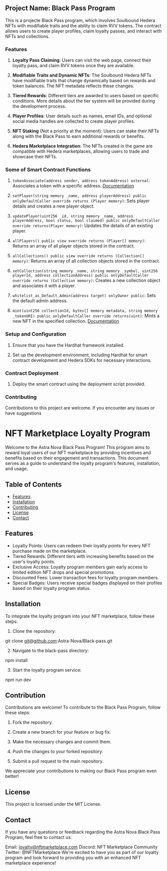 ## Project Name: Black Pass Program

This is a projecte Black Pass program, which involves Soulbound Hedera NFTs with modifiable traits and the ability to claim RVV tokens. The contract allows users to create player profiles, claim loyalty passes, and interact with NFTs and collections.

### Features

1. **Loyalty Pass Claiming**: Users can visit the web page, connect their loyalty pass, and claim RVV tokens once they are available.

2. **Modifiable Traits and Dynamic NFTs**: The Soulbound Hedera NFTs have modifiable traits that change dynamically based on rewards and token balances. The NFT metadata reflects these changes.

3. **Tiered Rewards**: Different tiers are awarded to users based on specific conditions. More details about the tier system will be provided during the development process.

4. **Player Profiles**: User details such as names, email IDs, and optional social media handles are collected to create player profiles.

5. **NFT Staking** (Not a priority at the moment): Users can stake their NFTs along with the Black Pass to earn additional rewards or benefits.

6. **Hedera Marketplace Integration**: The NFTs created in the game are compatible with Hedera marketplaces, allowing users to trade and showcase their NFTs.

### Some of Smart Contract Functions

1. `tokenAssociate(address sender, address tokenAddress) external`: Associates a token with a specific address. [Documentation](https://docs.hedera.com/hedera/sdks-and-apis/deprecated/sdks/tokens/associate-tokens-to-an-account)

2. `setPlayer(string memory _name, address playerAddress) public onlyDefaultCaller override returns (Player memory)`: Sets player details and creates a new player object. 

3. `updatePlayer(uint256 _id, string memory _name, address playerAddress, bool status, bool claimed) public onlyDefaultCaller override returns(Player memory)`: Updates the details of an existing player. 

4. `allPlayers() public view override returns (Player[] memory)`: Returns an array of all player objects stored in the contract. 

5. `allCollections() public view override returns (Collection[] memory)`: Returns an array of all collection objects stored in the contract.

6. `setCollection(string memory _name, string memory _symbol, uint256 playerId, address collectionAddress) public onlyDefaultCaller override returns (Collection memory)`: Creates a new collection object and associates it with a player.

7. `whitelist_as_Default_Admin(address target) onlyOwner public`: Sets the default admin address.

8. `mint(uint256 collectionId, bytes[] memory metadata, string memory _tokenURI) public onlyDefaultCaller override returns(uint)`: Mints a new NFT in the specified collection. [Documentation](https://docs.hedera.com/hedera/docs/sdks/tokens/mint-a-token)

### Setup and Configuration

1. Ensure that you have the Hardhat framework installed.

2. Set up the development environment, including Hardhat for smart contract development and Hedera SDKs for necessary interactions.

### Contract Deployment

1. Deploy the smart contract using the deployment script provided.

### Contributing

Contributions to this project are welcome. If you encounter any issues or have suggestions
# NFT Marketplace Loyalty Program

Welcome to the Astra Nova Black Pass Program! This program aims to reward loyal users of our NFT marketplace by providing incentives and benefits based on their engagement and transactions. This document serves as a guide to understand the loyalty program's features, installation, and usage.

## Table of Contents

- [Features](#features)
- [Installation](#installation)
- [Contributing](#contributing)
- [License](#license)
- [Contact](#contact)


## Features

- Loyalty Points: Users can redeem their loyalty points for every NFT purchase made on the marketplace.
- Tiered Rewards: Different tiers with increasing benefits based on the user's loyalty points.
- Exclusive Access: Loyalty program members gain early access to limited edition NFT drops and special promotions.
- Discounted Fees: Lower transaction fees for loyalty program members.
- Special Badges: Users receive special badges displayed on their profiles based on their loyalty program status.

## Installation

To integrate the loyalty program into your NFT marketplace, follow these steps:

1. Clone the repository:

git clone git@github.com:Astra-Nova/Black-pass.git

2. Navigate to the black-pass directory:

npm install

3. Start the loyalty program service:

npm run dev


## Contribution

Contributions are welcome! To contribute to the Black Pass Program, follow these steps:

1. Fork the repository.

2. Create a new branch for your feature or bug fix.

3. Make the necessary changes and commit them.

4. Push the changes to your forked repository.

5. Submit a pull request to the main repository.

We appreciate your contributions to making our Black Pass program even better!

## License

This project is licensed under the MIT License.

## Contact

If you have any questions or feedback regarding the Astra Nova Black Pass Program, feel free to contact us:

Email: loyalty@nftmarketplace.com
Discord: NFT Marketplace Community
Twitter: @NFTMarketplace
We're excited to have you as part of our loyalty program and look forward to providing you with an enhanced NFT marketplace experience!
